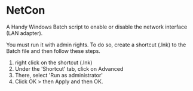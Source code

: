# NetCon
A Handy Windows Batch script to enable or disable the network interface (LAN adapter). 

You must run it with admin rights.
To do so, create a shortcut (.lnk) to the Batch file and then follow these steps.
1. right click on the shortcut (.lnk)
2. Under the 'Shortcut' tab, click on Advanced
3. There, select 'Run as administrator'
4. Click OK > then Apply and then OK.
